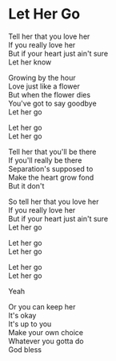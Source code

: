 # Let Her Go  

Tell her that you love her  
If you really love her  
But if your heart just ain't sure  
Let her know  

Growing by the hour  
Love just like a flower  
But when the flower dies  
You've got to say goodbye  
Let her go  

Let her go  
Let her go  

Tell her that you'll be there  
If you'll really be there  
Separation's supposed to  
Make the heart grow fond  
But it don't  

So tell her that you love her  
If you really love her  
But if your heart just ain't sure  
Let her go  

Let her go  
Let her go  

Let her go  
Let her go  

Yeah

Or you can keep her  
It's okay  
It's up to you  
Make your own choice  
Whatever you gotta do  
God bless  
